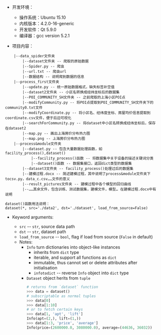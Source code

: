  - 开发环境：
	 - 操作系统：Ubuntu 15.10
	 - 内核版本：4.2.0-16-generic 
	 - 开发软件：Qt 5.9.0
	 - 编译器：gcc version 5.2.1
	 
 - 项目内容：
```
    |--data_spider文件夹
        |--dataset文件夹 -- 爬取的原始数据
        |--Spider.py -- 爬虫
        |--url.txt -- 爬虫url
        |--数据结构 -- 说明爬到数据的信息
    |--process_first文件夹
        |--update.py -- 统一原始数据格式，缺失标签补空值
        |--dataset2文件夹 -- 小区名转换成经纬坐标后的数据集
        |--POI_COMMUNITY_SH文件夹 -- 之前爬取的上海小区POI点
        |--modifyCommunity.py -- 将POI点提取到POI_COMMUNITY_SH文件夹下的community0.txt文件
        |--modifyCoordinate.py -- 将小区名、经纬度坐标、房屋均价信息提取到coordinate.csv文件，便于后边可视化
        |--searchForCommunity.py -- 将dataset中小区名转换成经纬坐标后，保存在dataset2
        |--map.py -- 画出上海房价分布热力图
        |--map.png -- 上海房价分布热力图
    |--process&module文件夹
        |--dataset.py -- 包含大量数据处理函数，如facility_process(),dataset()
            |--facility_process()函数 -- 将数据集中关于设备的描述关键词分类
            |--dataset()函数 -- 数据集接口，返回dict类型的数据集
        |--dataset3文件夹 -- facility_process()处理过后的数据集
        |--建模过程.docx -- 简述建模过程，其中说明了process&module文件夹下tocsv.py，data_c.csv……文件的意义
        |--result_pictures文件夹 -- 建模过程中各个模型的回归曲线
        |--……其余文件，包含训练、测试数据集，建模文件，模型… 在建模过程.docx中有说明
```

```
dataset()函数用法说明：
dataset(*, src='./data2', dst='./dataset', load_from_source=False)
```

 - Keyword arguments:
    * `src` -- `str`, source data path
    * `dst` -- `str`, dataset path
    * `load_from_source` -- `bool`, flag if load from source (`False` in default)

    - Notes:
        * `Info` turn dictionaries into object-like instances
            - inherits from `dict` type
            - iterable, and support all functions as `dict`
            - immutable, thus cannot set or delete attributes after initialisation
            - `infotodict` -- reverse `Info` object into `dict` type
        * `Dataset` object herits from `tuple`
            ```python
            # returns from `dataset` function
            >>> data = dataset()
            # subscriptable as normal tuples
            >>> data[0]
            >>> data[1:10]
            # or to fetch certain keys
            >>> data[1, 'apt', 'lift']
            Info(apt=(2,), lift=(1,))
            >>> data[1:3, 'price', 'average']
            Info(price=(2600000.0, 3080000.0), average=(44636, 36032))
            ```
